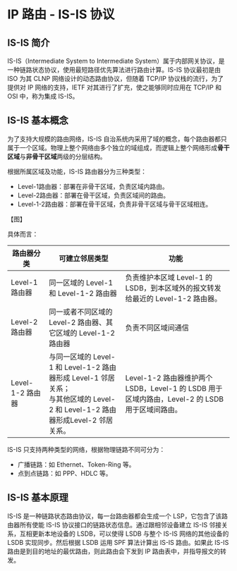 # IP 路由 - IS-IS 协议

## IS-IS 简介

IS-IS（Intermediate System to Intermediate System）属于内部网关协议，是一种链路状态协议，使用最短路径优先算法进行路由计算。IS-IS 协议最初是由 ISO 为其 CLNP 网络设计的动态路由协议，但随着 TCP/IP 协议栈的流行，为了提供对 IP 网络的支持，IETF 对其进行了扩充，使之能够同时应用在 TCP/IP 和 OSI 中，称为集成 IS-IS。

## IS-IS 基本概念

为了支持大规模的路由网络，IS-IS 自治系统内采用了域的概念，每个路由器都只属于一个区域。物理上整个网络由多个独立的域组成，而逻辑上整个网络形成**骨干区域**与**非骨干区域**两级的分层结构。

根据所属区域及功能，IS-IS 路由器分为三种类型：

- Level-1路由器：部署在非骨干区域，负责区域内路由。
- Level-2路由器：部署在骨干区域，负责区域间的路由。
- Level-1-2路由器：部署在骨干区域，负责非骨干区域与骨干区域相连。

【图】

具体而言：

| 路由器分类       | 可建立邻居类型                                               | 功能                                                         |
| ---------------- | ------------------------------------------------------------ | ------------------------------------------------------------ |
| Level-1路由器    | 同一区域的 Level-1 和 Level-1-2 路由器                       | 负责维护本区域 Level-1 的 LSDB，到本区域外的报文转发给最近的 Level-1-2 路由器。 |
| Level-2路由器    | 同一或者不同区域的 Level-2 路由器、其它区域的 Level-1-2 路由器 | 负责不同区域间通信                                           |
| Level-1-2 路由器 | 与同一区域的 Level-1 和 Level-1-2 路由器形成 Level-1 邻居关系；<br>与其他区域的 Level-2 和 Level-1-2 路由器形成Level-2 邻居关系。 | Level-1-2 路由器维护两个 LSDB，Level-1 的 LSDB 用于区域内路由，Level-2 的 LSDB 用于区域间路由。 |

IS-IS 只支持两种类型的网络，根据物理链路不同可分为：

- 广播链路：如 Ethernet、Token-Ring 等。
- 点到点链路：如 PPP、HDLC 等。

## IS-IS 基本原理

IS-IS 是一种链路状态路由协议，每一台路由器都会生成一个 LSP，它包含了该路由器所有使能 IS-IS 协议接口的链路状态信息。通过跟相邻设备建立 IS-IS 邻接关系，互相更新本地设备的 LSDB，可以使得 LSDB 与整个 IS-IS 网络的其他设备的 LSDB 实现同步。然后根据 LSDB 运用 SPF 算法计算出 IS-IS 路由。如果此 IS-IS 路由是到目的地址的最优路由，则此路由会下发到 IP 路由表中，并指导报文的转发。
